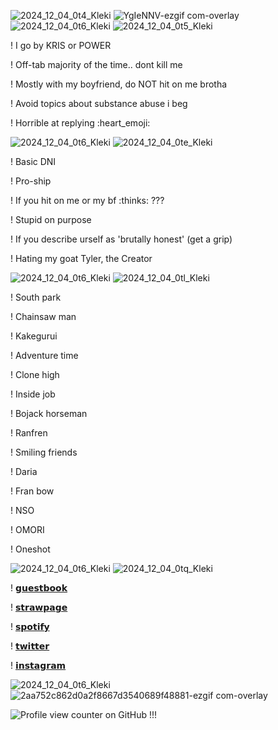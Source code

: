 
![2024_12_04_0t4_Kleki](https://github.com/user-attachments/assets/48fa6f31-c93e-4329-a87a-f6111e60c2ff)
![YgIeNNV-ezgif com-overlay](https://github.com/user-attachments/assets/db6db123-b309-47a4-85e3-a04978fdf0e7)
![2024_12_04_0t6_Kleki](https://github.com/user-attachments/assets/12dddc1b-a77c-49dd-b79e-1a1b2ba83157)
![2024_12_04_0t5_Kleki](https://github.com/user-attachments/assets/404c73a4-facd-4e81-be43-637dc743a021)

! I go by KRIS or POWER 

! Off-tab majority of the time.. dont kill me

! Mostly with my boyfriend, do NOT hit on me brotha

! Avoid topics about substance abuse i beg

! Horrible at replying :heart_emoji: 

![2024_12_04_0t6_Kleki](https://github.com/user-attachments/assets/70e4ca54-0af3-40e7-b41f-2a006fa1a9d6)
![2024_12_04_0te_Kleki](https://github.com/user-attachments/assets/e5abc7b8-0bb9-46a8-82dc-259418e7dcd8)

! Basic DNI

! Pro-ship

! If you hit on me or my bf :thinks: ???

! Stupid on purpose 

! If you describe urself as 'brutally honest' (get a grip)

! Hating my goat Tyler, the Creator

![2024_12_04_0t6_Kleki](https://github.com/user-attachments/assets/12dddc1b-a77c-49dd-b79e-1a1b2ba83157)
![2024_12_04_0tl_Kleki](https://github.com/user-attachments/assets/aadb60ea-69d4-4dbc-95f3-6a275eae1c8c)

! South park

! Chainsaw man

! Kakegurui

! Adventure time

! Clone high

! Inside job

! Bojack horseman

! Ranfren

! Smiling friends

! Daria

! Fran bow

! NSO

! OMORI

! Oneshot

![2024_12_04_0t6_Kleki](https://github.com/user-attachments/assets/12dddc1b-a77c-49dd-b79e-1a1b2ba83157)
![2024_12_04_0tq_Kleki](https://github.com/user-attachments/assets/23eafa9e-bca5-4501-867c-0b067a230db4)

! [𝗴𝘂𝗲𝘀𝘁𝗯𝗼𝗼𝗸](https://kriss0mwahh.atabook.org/)

! [𝘀𝘁𝗿𝗮𝘄𝗽𝗮𝗴𝗲](https://krissypoo.straw.page/)

! [𝘀𝗽𝗼𝘁𝗶𝗳𝘆](https://open.spotify.com/user/unt6s436jwrn1wpacted7x9az)

! [𝘁𝘄𝗶𝘁𝘁𝗲𝗿](https://x.com/Kriss0Mwahh)

! [𝗶𝗻𝘀𝘁𝗮𝗴𝗿𝗮𝗺](https://www.instagram.com/kriss0mwahh/)

![2024_12_04_0t6_Kleki](https://github.com/user-attachments/assets/12dddc1b-a77c-49dd-b79e-1a1b2ba83157)
![2aa752c862d0a2f8667d3540689f48881-ezgif com-overlay](https://github.com/user-attachments/assets/09dbfec8-093c-4b49-b45a-23c6c0c3e04b)

![Profile view counter on GitHub](https://komarev.com/ghpvc/?username=kriss0mwahh) !!!
